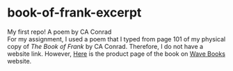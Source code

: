 # book-of-frank-excerpt
My first repo! A poem by CA Conrad<br> 
For my assignment, I used a poem that I typed from page 101 of my physical copy of _The Book of Frank_ by CA Conrad.
Therefore, I do not have a website link. However, [Here](http://wavepoetry.com/products/the-book-of-frank) is the product page of the book on [Wave Books](http://wavepoetry.com/) website. 
